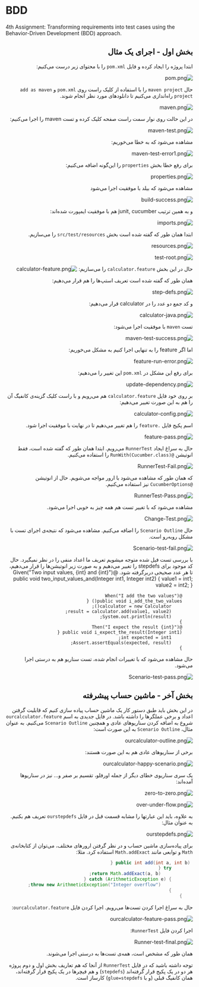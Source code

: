 # BDD
4th Assignment: Transforming requirements into test cases using the Behavior-Driven Development (BDD) approach.

<div dir="rtl">

## بخش اول - اجرای یک مثال


ابتدا پروژه را ایجاد کرده و فایل `pom.xml` را با محتوای زیر درست می‌کنیم:

![pom.png](images/pom.png)

حال `maven project`
را با استفاده از کلیک راست روی `pom.xml`
و `add as maven project`
راه‌اندازی می‌کنیم تا دانلود‌های مورد نظر انجام شوند.

![maven.png](images/maven.png)

در این حالت روی نوار سمت راست صفحه کلیک کرده و تست maven را اجرا می‌کنیم:

![maven-test.png](images/maven-test.png)

مشاهده می‌شود که به خطا می‌خوریم:

![maven-test-error1.png](images/maven-test-error1.png)

برای رفع خطا بخش `properties`
را این‌گونه اضافه می‌کنیم:

![properties.png](images/properties.png)

مشاهده می‌شود که بیلد با موفقیت اجرا می‌شود

![build-success.png](images/build-success.png)

و به همین ترتیب junit, cucumber هم با موفقیت ایمپورت شده‌اند:

![imports.png](images/imports.png)


ابتدا همان طور که گفته شده است بخش `src/test/resources` را می‌سازیم.

![resources.png](images/resources.png)

![test-root.png](images/test-root.png)

حال در این بخش `calculator.feature`
را می‌سازیم:
![calculator-feature.png](images/calculator-feature.png)

همان طور که گفته شده است تعریف استپ‌ها را هم قرار می‌دهیم:

![step-defs.png](images/step-defs.png)

و کد جمع دو عدد را در calculator قرار می‌دهیم:

![calculator-java.png](images/calculator-java.png)

تست `maven` با موفقیت اجرا می‌شود:

![maven-test-success.png](images/maven-test-success.png)

اما اگر feature را به تنهایی اجرا کنیم به مشکل می‌خوریم:

![feature-run-error.png](images/feature-run-error.png)

برای رفع این مشکل در `pom.xml` این تغییر را می‌دهیم:

![update-dependency.png](images/update-dependency.png)

بر روی خود فایل `calculator.feature`
هم می‌رویم و با راست کلیک گزینه‌ی کانفیگ آن را هم به این صورت تغییر می‌دهیم:

![calculator-config.png](images/calculator-config.png)

اسم پکیج فایل `.feature` را هم تغییر می‌دهیم تا در نهایت با موفقیت اجرا شود.

![feature-pass.png](images/feature-pass.png)


حال به سراغ ایجاد `RunnerTest` می‌رویم.
ابتدا همان طور که گفته شده است، فقط انوتیشن `@RunWith(Cucumber.class)`
را استفاده می‌کنیم.

![RunnerTest-Fail.png](images/RunnerTest-Fail.png)

که همان طور که مشاهده می‌شود با ارور مواجه می‌شویم.
حال از انوتیشن `@CucumberOptions`
نیز استفاده می‌کنیم.

![RunnerTest-Pass.png](images/RunnerTest-Pass.png)

مشاهده می‌شود که با تغییر تست هم همه چیز به خوبی اجرا می‌شود.

![Change-Test.png](images/Change-Test.png)

حال  `Scenario Outline` را اضافه می‌کنیم. مشاهده می‌شود که نتیجه‌ی اجرای تست با مشکل روبه‌رو است.

![Scenario-test-fail.png](images/Scenario-test-fail.png)

با بررسی تست فیل شده متوجه میشویم تعریف ما اعداد منفی را در نظر نمیگیرد. حال کد موجود برای stepdefs را تغییر می‌دهیم و به صورت زیر انوتیشن‌ها را قرار می‌دهیم، تا هر عدد صحیحی دربرگرفته شود.
@Given("Two input values, {int} and {int}")
public void two_input_values_and(Integer int1, Integer int2) {
value1 = int1;
value2 = int2;
}
```
    @When("I add the two values")
    public void i_add_the_two_values() {
        calculator = new Calculator();
        result = calculator.add(value1, value2);
        System.out.println(result);
    }
    @Then("I expect the result {int}")
    public void i_expect_the_result(Integer int1) {
        int expected = int1;
        Assert.assertEquals(expected, result);
    }
```
حال مشاهده می‌شود که با تغییرات انجام شده، تست سناریو هم به درستی اجرا می‌شود.

![Scenario-test-pass.png](images/Scenario-test-pass.png)


## بخش آخر - ماشین حساب پیشرفته

در این بخش باید طبق دستور کار یک ماشین حساب پیاده سازی کنیم که قابلیت گرفتن اعداد و برخی عملگرها را داشته باشد. در فایل جدیدی به اسم `ourcalculator.feature`
شروع به اضافه کردن سناریوهای عادی و همچنین `Scenario Outline` می‌کنیم. به عنوان مثال، `Scenario Outline` به این صورت است:

![ourcalculator-outline.png](images/ourcalculator-outline.png)

برخی از سناریوهای عادی هم به این صورت هستند:

![ourcalculator-happy-scenario.png](images/ourcalculator-happy-scenario.png)

یک سری سناریوی خطای دیگر از جمله اورفلو، تقسیم بر صفر و... نیز در سناریوها آمده‌اند:

![zero-to-zero.png](images/zero-to-zero.png)


![over-under-flow.png](images/over-under-flow.png)

به علاوه، باید این عبارتها را مشابه قسمت قبل در فایل `ourstepdefs`
تعریف هم بکنیم.
به عنوان مثال:

![ourstepdefs.png](images/ourstepdefs.png)

برای پیاده‌سازی ماشین حساب و در نظر گرفتن ارورهای مختلف، می‌توان از کتابخانه‌ی `Math` و توابعی مانند `Math.addExact`
استفاده کرد.
مثلا:

```java
 public int add(int a, int b) {
        try {
            return Math.addExact(a, b);
        } catch (ArithmeticException e) {
            throw new ArithmeticException("Integer overflow");
        }
    }
```

حال به سراغ اجرا کردن تست‌ها می‌رویم.
اجرا کردن فایل `ourcalculator.feature`:

![ourcalculator-feature-pass.png](images/ourcalculator-feature-pass.png)

اجرا کردن فایل `RunnerTest`:

![Runner-test-final.png](images/Runner-test-final.png)

همان طور که مشخص است، همه‌ی تست‌ها به درستی اجرا می‌شوند.
    
توجه داشته باشید که در فایل `RunnerTest`
از آنجا که هم تعاریف بخش اول و دوم پروژه هر دو در یک پکیج قرار گرفته‌اند (`stepdefs`)
و هم فیچرها در یک پکیج قرار گرفته‌اند،
همان کانفیگ قبلی (و با `glue=stepdefs`)
کارساز است. 

</div>